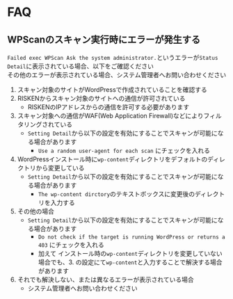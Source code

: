 # FAQ

WPScanのスキャン実行時にエラーが発生する
-------------------
`Failed exec WPScan Ask the system administrator.`というエラーが`Status Detail`に表示されている場合、以下をご確認ください  
その他のエラーが表示されている場合、システム管理者へお問い合わせください

1. スキャン対象のサイトがWordPressで作成されていることを確認する
2. RISKENからスキャン対象のサイトへの通信が許可されている
    - RISKENのIPアドレスからの通信を許可する必要があります
3. スキャン対象への通信がWAF(Web Application Firewall)などによりフィルタリングされている
    - `Setting Detail`から以下の設定を有効にすることでスキャンが可能になる場合があります
        - `Use a random user-agent for each scan` にチェックを入れる
4. WordPressインストール時に`wp-content`ディレクトリをデフォルトのディレクトリから変更している
    - `Setting Detail`から以下の設定を有効にすることでスキャンが可能になる場合があります
        - `The wp-content dirctory`のテキストボックスに変更後のディレクトリを入力する
5. その他の場合
    - `Setting Detail`から以下の設定を有効にすることでスキャンが可能になる場合があります
        - `Do not check if the target is running WordPress or returns a 403` にチェックを入れる
        - 加えて インストール時の`wp-content`ディレクトリを変更していない場合でも、3. の設定にて`wp-content`と入力することで解決する場合があります
6. それでも解決しない、または異なるエラーが表示されている場合
    - システム管理者へお問い合わせください